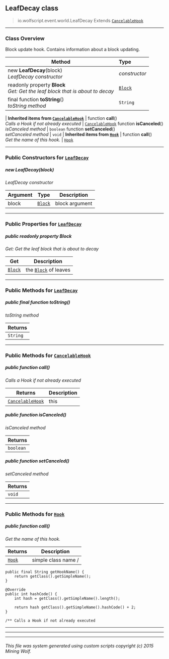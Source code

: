 ## LeafDecay __class__

>io.wolfscript.event.world.LeafDecay
>Extends [`CancelableHook`](..\..\hook\CancelableHook.md)

---

### Class Overview

Block update hook. Contains information about a block updating.

Method | Type   
--- | :--- 
new __LeafDecay__(block) <br> _LeafDecay constructor_ | _constructor_
 readonly property __Block__ <br> _Get: Get the leaf block that is about to decay_ | [`Block`](..\..\api\world\blocks\Block.md)
final function __toString__() <br> _toString method_ | `String`
 |
__Inherited items from [`CancelableHook`](..\..\hook\CancelableHook.md)__ |
 function __call__() <br> _Calls a Hook if not already executed_ | [`CancelableHook`](..\..\hook\CancelableHook.md)
 function __isCanceled__() <br> _isCanceled method_ | `boolean`
 function __setCanceled__() <br> _setCanceled method_ | `void`
 |
__Inherited items from [`Hook`](..\..\hook\Hook.md)__ |
 function __call__() <br> _Get the name of this hook._ | [`Hook`](..\..\hook\Hook.md)







---

### Public Constructors for [`LeafDecay`](LeafDecay.md)

##### <a id='leafdecay'></a>new __LeafDecay__(block) 

_LeafDecay constructor_

Argument | Type | Description  
--- | --- | --- 
block | [`Block`](..\..\api\world\blocks\Block.md) | block argument

---

### Public Properties for [`LeafDecay`](LeafDecay.md)

##### <a id='block'></a>public  readonly property __Block__

_Get: Get the leaf block that is about to decay_

Get | Description
--- | --- 
[`Block`](..\..\api\world\blocks\Block.md) | the [`Block`](..\..\api\world\blocks\Block.md) of leaves



---

### Public Methods for [`LeafDecay`](LeafDecay.md)

##### <a id='tostring'></a>public final function __toString__()

_toString method_

Returns | 
--- | 
`String` |


---

### Public Methods for [`CancelableHook`](..\..\hook\CancelableHook.md)

##### <a id='call'></a>public  function __call__()

_Calls a Hook if not already executed_

Returns | Description
--- | --- 
[`CancelableHook`](..\..\hook\CancelableHook.md) | this


##### <a id='iscanceled'></a>public  function __isCanceled__()

_isCanceled method_

Returns | 
--- | 
`boolean` |


##### <a id='setcanceled'></a>public  function __setCanceled__()

_setCanceled method_

Returns | 
--- | 
`void` |


---

### Public Methods for [`Hook`](..\..\hook\Hook.md)

##### <a id='call'></a>public  function __call__()

_Get the name of this hook._

Returns | Description
--- | --- 
[`Hook`](..\..\hook\Hook.md) | simple class name /
    public final String getHookName() {
        return getClass().getSimpleName();
    }

    @Override
    public int hashCode() {
        int hash = getClass().getSimpleName().length();

        return hash getClass().getSimpleName().hashCode() + 2;
    }

    /** Calls a Hook if not already executed


---


---


---


###### This file was system generated using custom scripts copyright (c) 2015 Mining Wolf.
	


